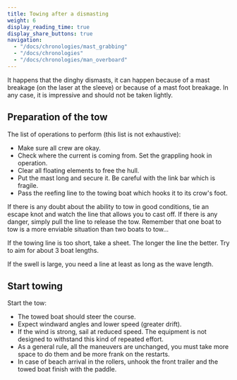 ```yaml
---
title: Towing after a dismasting
weight: 6
display_reading_time: true
display_share_buttons: true
navigation:
  - "/docs/chronologies/mast_grabbing"
  - "/docs/chronologies"
  - "/docs/chronologies/man_overboard"
---
```

It happens that the dinghy dismasts, it can happen because of a mast breakage (on the laser at the sleeve) or because of a mast foot breakage. In any case, it is impressive and should not be taken lightly.

## Preparation of the tow

The list of operations to perform (this list is not exhaustive):

- Make sure all crew are okay.
- Check where the current is coming from. Set the grappling hook in operation.
- Clear all floating elements to free the hull.
- Put the mast long and secure it. Be careful with the link bar which is fragile.
- Pass the reefing line to the towing boat which hooks it to its crow's foot.

If there is any doubt about the ability to tow in good conditions, tie an escape knot and watch the line that allows you to cast off. If there is any danger, simply pull the line to release the tow. Remember that one boat to tow is a more enviable situation than two boats to tow...

If the towing line is too short, take a sheet. The longer the line the better. Try to aim for about 3 boat lengths.

If the swell is large, you need a line at least as long as the wave length.

## Start towing
Start the tow:

- The towed boat should steer the course.
- Expect windward angles and lower speed (greater drift).
- If the wind is strong, sail at reduced speed. The equipment is not designed to withstand this kind of repeated effort.
- As a general rule, all the maneuvers are unchanged, you must take more space to do them and be more frank on the restarts.
- In case of beach arrival in the rollers, unhook the front trailer and the towed boat finish with the paddle.